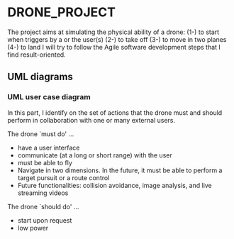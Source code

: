 # DRONE_PROJECT
 
 The project aims at simulating the physical ability of a drone:
 (1-) to start when triggers by a or the user(s)
 (2-) to take off
 (3-) to move in two planes
 (4-) to land
 I will try to follow the Agile software development steps that I find result-oriented.
 
 ## UML diagrams
 ### UML user case diagram
 In this part, I identify on the set of actions that the drone must and should perform in collaboration with one or many external users.
 
 The drone `must do' ...
 - have a user interface
 - communicate (at a long or short range) with the user
 - must be able to fly
 - Navigate in two dimensions. In the future, it must be able to perform a target pursuit or a route control
 - Future functionalities: collision avoidance, image analysis, and live streaming videos

 
 
 The drone `should do' ...
 - start upon request
 - low power
 
 
